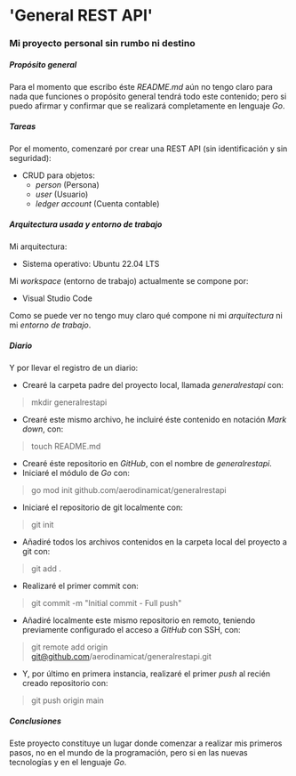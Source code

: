 # 'General REST API'

### Mi proyecto personal sin rumbo ni destino


##### Propósito general
Para el momento que escribo éste *README.md* aún no tengo claro para nada que funciones
o propósito general tendrá todo este contenido; pero si puedo afirmar y confirmar que
se realizará completamente en lenguaje *Go*.


##### Tareas
Por el momento, comenzaré por crear una REST API (sin identificación y sin seguridad):
- CRUD para objetos:
    - *person* (Persona)
    - *user* (Usuario)
    - *ledger account* (Cuenta contable)


##### Arquitectura usada y entorno de trabajo
Mi arquitectura:
- Sistema operativo: Ubuntu 22.04 LTS

Mi *workspace* (entorno de trabajo) actualmente se compone por:
- Visual Studio Code

Como se puede ver no tengo muy claro qué compone ni mi *arquitectura* ni mi *entorno de
trabajo*.


##### Diario
Y por llevar el registro de un diario:
- Crearé la carpeta padre del proyecto local, llamada *generalrestapi* con:
> mkdir generalrestapi
- Crearé este mismo archivo, he incluiré éste contenido en notación *Mark down*, con:
> touch README.md
- Crearé éste repositorio en *GitHub*, con el nombre de *generalrestapi*.
- Iniciaré el módulo de *Go* con:
> go mod init github.com/aerodinamicat/generalrestapi
- Iniciaré el repositorio de git localmente con:
> git init
- Añadiré todos los archivos contenidos en la carpeta local del proyecto a git con:
> git add .
- Realizaré el primer commit con:
> git commit -m "Initial commit - Full push"
- Añadiré localmente este mismo repositorio en remoto, teniendo previamente configurado
el acceso a *GitHub* con SSH, con:
> git remote add origin git@github.com/aerodinamicat/generalrestapi.git
- Y, por último en primera instancia, realizaré el primer *push* al recién creado
repositorio con:
> git push origin main

##### Conclusiones
Este proyecto constituye un lugar donde comenzar a realizar mis primeros pasos, no en
el mundo de la programación, pero si en las nuevas tecnologías y en el lenguaje *Go*.